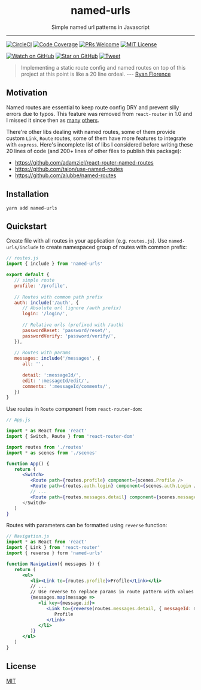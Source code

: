 <div align="center">
<h1>named-urls</h1>

Simple named url patterns in Javascript
</div>

<hr />

[![CircleCI][Badge-CI]][CI]
[![Code Coverage][Badge-Coverage]][Coverage]
[![PRs Welcome][Badge-PRWelcome]][PRWelcome]
[![MIT License][Badge-License]][LICENSE]

[![Watch on GitHub][Badge-Watch]][Watch]
[![Star on GitHub][Badge-Stars]][Star]
[![Tweet][Badge-Twitter]][Twitter]

> Implementing a static route config and named routes on top of this project at this point is like a 20 line ordeal. 
--- [Ryan Florence](https://github.com/ReactTraining/react-router/issues/1840#issuecomment-284972773)

## Motivation

Named routes are essential to keep route config DRY and prevent silly errors
due to typos. This feature was removed from `react-router` in 1.0 and I missed
it since then as [many](https://github.com/ReactTraining/react-router/issues/5160)
[others](https://github.com/ReactTraining/react-router/issues/1840).

There're other libs dealing with named routes, some of them provide custom
`Link`, `Route` routes, some of them have more features to integrate with
`express`. Here's incomplete list of libs I considered before writing these
20 lines of code (and 200+ lines of other files to publish this package):

- https://github.com/adamziel/react-router-named-routes
- https://github.com/taion/use-named-routes
- https://github.com/alubbe/named-routes

## Installation

```
yarn add named-urls
```

## Quickstart

Create file with all routes in your application (e.g. `routes.js`). Use
`named-urls/include` to create namespaced group of routes with common prefix:

```jsx
// routes.js
import { include } from 'named-urls'

export default {
   // simple route
   profile: '/profile',
   
   // Routes with common path prefix
   auth: include('/auth', {
      // Absolute url (ignore /auth prefix)
      login: '/login/',
      
      // Relative urls (prefixed with /auth)
      passwordReset: 'password/reset/',
      passwordVerify: 'password/verify/',
   }),
   
   // Routes with params
   messages: include('/messages', {
      all: '',
      
      detail: ':messageId/',
      edit: ':messageId/edit/',
      comments: ':messageId/comments/',
   })
}
```

Use routes in `Route` component from `react-router-dom`:

```jsx
// App.js

import * as React from 'react'
import { Switch, Route } from 'react-router-dom'

import routes from './routes'
import * as scenes from './scenes'

function App() {
   return (
      <Switch>
         <Route path={routes.profile} component={scenes.Profile />
         <Route path={routes.auth.login} component={scenes.auth.Login />
         // ...
         <Route path={routes.messages.detail} component={scenes.messages.Detail />
      </Switch>
   )
}
```

Routes with parameters can be formatted using `reverse` function:

```jsx
// Navigation.js
import * as React from 'react'
import { Link } from 'react-router'
import { reverse } form 'named-urls'

function Navigation({ messages }) {
   return (
      <ul>
         <li><Link to={routes.profile}>Profile</Link></li>
         // ...
         // Use reverse to replace params in route pattern with values
         {messages.map(message => 
            <li key={message.id}>
               <Link to={reverse(routes.messages.detail, { messageId: message.id })}>
                  Profile
               </Link>
            </li>
         )}
      </ul>
   )
}
```

## License

[MIT][License]

[Badge-CI]: https://img.shields.io/circleci/project/github/tricoder42/named-urls/master.svg
[Badge-Coverage]: https://img.shields.io/codecov/c/github/tricoder42/named-urls/master.svg
[Badge-License]: https://img.shields.io/github/license/tricoder42/named-urls.svg
[Badge-Watch]: https://img.shields.io/github/watchers/tricoder42/named-urls.svg?style=social&label=Watch
[Badge-Stars]: https://img.shields.io/github/stars/tricoder42/named-urls.svg?style=social&label=Stars
[Badge-Twitter]: https://img.shields.io/twitter/url/https/github.com/tricoder42/named-urls.svg?style=social
[Badge-PRWelcome]: https://img.shields.io/badge/PRs-welcome-brightgreen.svg?style=flat-square

[CI]: https://circleci.com/gh/tricoder42/named-urls/tree/master
[Coverage]: https://codecov.io/gh/tricoder42/named-urls
[License]: https://github.com/tricoder42/named-urls/blob/master/LICENSE
[Watch]: https://github.com/tricoder42/named-urls/watchers
[Star]: https://github.com/tricoder42/named-urls/stargazers
[Twitter]: https://twitter.com/intent/tweet?text=Check%20out%20named-urls!%20https://github.com/tricoder42/named-urls%20%F0%9F%91%8D
[PRWelcome]: http://makeapullrequest.com
